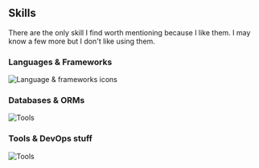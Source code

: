 ## Skills
There are the only skill I find worth mentioning because I like them. I may know a few more but I don't like using them.
### Languages & Frameworks
![Language & frameworks icons](https://skillicons.dev/icons?i=cs,cpp,html,css,js,ts,tailwind,tauri,nodejs,nestjs,rust,svelte,wasm,vite&theme=dark)

### Databases & ORMs
![Tools](https://skillicons.dev/icons?i=mongodb,mysql,postgres,redis,sqlite,hibernate,prisma&theme=dark)

### Tools & DevOps stuff
![Tools](https://skillicons.dev/icons?i=docker,kubernetes,aws,gcp,cloudflare,workers,vercel,bash,githubactions,linux,neovim,vscode&theme=dark)
